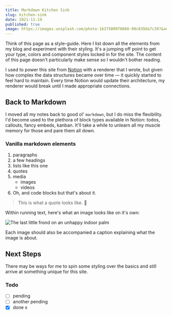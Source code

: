 ```yaml
---
title: Markdown Kitchen Sink
slug: kitchen-sink
date: 2021-11-19
published: true
image: https://images.unsplash.com/photo-1637500970860-90c839da7c39?&auto=format&fit=crop&w=1200&q=80
---
```


Think of this page as a style-guide. Here I list down all the elements from my blog and experiment with their styling. It's a jumping off point to get your type, colors and component styles locked in for the site. The content of this page doesn't particularly make sense so I wouldn't bother reading.

I used to power this site from [Notion](https://www.notion.so) with a renderer that I wrote, but given how complex the data structures became over time — it quickly started to feel hard to maintain. Every time Notion would update their architecture, my renderer would break until I made appropriate connections.

## Back to Markdown

I moved all my notes back to good ol' `markdown`, but I do miss the flexibility. I'd become used to the plethora of block types available in Notion: todos, callouts, fancy embeds, kanban. It'll take a while to unlearn all my muscle memory for those and pare them all down.

### Vanilla markdown elements

1. paragraphs
2. a few headings
3. lists like this one
4. quotes
5. media
    - images
    - videos
6. Oh, and code blocks but that's about it.

> This is what a quote looks like. 🧱

Within running text, here's what an image looks like on it's own:

![The last little frond on an unhappy indoor palm](https://res.cloudinary.com/clearlysid/image/upload/v1638008318/photo-1516825513084-7a3397fcd108_clmwnx.jpg)

Each image should also be accompanied a caption explaining what the image is about.


## Next Steps

There may be ways for me to spin some styling over the basics and still arrive at something unique for this site.

### Todo

- [ ] pending
- [ ] another pending
- [x] done x
